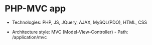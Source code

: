 # PHP-MVC app

 - Technologies: PHP, JS, JQuery, AJAX, MySQL(PDO), HTML, CSS

 - Architecture style: MVC (Model-View-Controller) - Path: /application/mvc